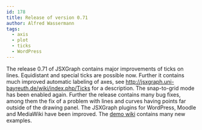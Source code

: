 ```yaml
---
id: 178
title: Release of version 0.71
author: Alfred Wassermann
tags:
  - axis
  - plot
  - ticks
  - WordPress
---
```

The release 0.71 of JSXGraph contains major improvements of ticks on lines. Equidistant and special ticks are possible now. Further it contains much improved automatic labeling of axes, see <http://jsxgraph.uni-bayreuth.de/wiki/index.php/Ticks> for a description. The snap-to-grid mode has been enabled again. Further the release contains many bug fixes, among them the fix of a problem with lines and curves having points far outside of the drawing panel. The JSXGraph plugins for WordPress, Moodle and MediaWiki have been improved. The [demo wiki](http://jsxgraph.uni-bayreuth.de/wiki/index.php/Category:Examples) contains many new examples.